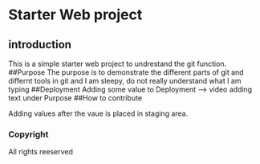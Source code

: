 # Starter Web project

## introduction

This is a simple starter web project to undrestand the git function.
##Purpose 
The purpose is to demonstrate the different parts of git and differnt tools in git and I am sleepy, do not really understand what I am typing
##Deployment
Adding some value to Deployment --> video adding text under Purpose
##How to contribute 

Adding values after the vaue is placed in staging area.

### Copyright
All rights reeserved